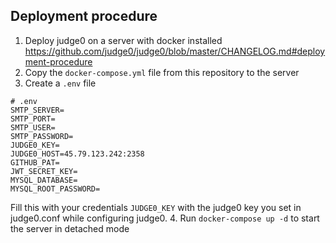 ## Deployment procedure

1. Deploy judge0 on a server with docker installed
  https://github.com/judge0/judge0/blob/master/CHANGELOG.md#deployment-procedure
2. Copy the `docker-compose.yml` file from this repository to the server
3. Create a `.env` file

```shell
# .env
SMTP_SERVER=
SMTP_PORT=
SMTP_USER=
SMTP_PASSWORD=
JUDGE0_KEY=
JUDGE0_HOST=45.79.123.242:2358
GITHUB_PAT=
JWT_SECRET_KEY=
MYSQL_DATABASE=
MYSQL_ROOT_PASSWORD=
```

Fill this with your credentials `JUDGE0_KEY` with the judge0 key you set in judge0.conf while 
configuring judge0.
4. Run `docker-compose up -d` to start the server in detached mode